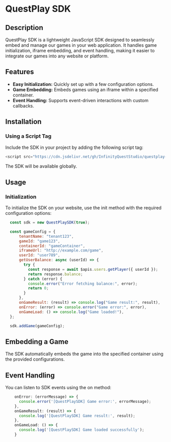 # QuestPlay SDK

## Description
QuestPlay SDK is a lightweight JavaScript SDK designed to seamlessly embed and manage our games in your web application. It handles game initialization, iframe embedding, and event handling, making it easier to integrate our games into any website or platform.


## Features
- **Easy Initialization:** Quickly set up with a few configuration options.
- **Game Embedding:** Embeds games using an iframe within a specified container.
- **Event Handling:** Supports event-driven interactions with custom callbacks.


## Installation
### Using a Script Tag
Include the SDK in your project by adding the following script tag:

```javascript
<script src="https://cdn.jsdelivr.net/gh/InfinityQuestStudio/questplay-sdk/questplay-sdk.js"></script>
```
The SDK will be available globally.


## Usage
### Initialization
To initialize the SDK on your website, use the init method with the required configuration options:

```javascript
  const sdk = new QuestPlaySDK(true);

  const gameConfig = {
      tenantName: "tenant123",
      gameId: "game123",
      containerId: "gameContainer",
      iframeUrl: "http://example.com/game",
      userId: "user789",
      getUserBalance: async (userId) => {
        try {
          const response = await $apis.users.getPlayer({ userId });
          return response.balance;
        } catch (error) {
          console.error("Error fetching balance:", error);
          return 0;
        }
      },
      onGameResult: (result) => console.log("Game result:", result),
      onError: (error) => console.error("Game error:", error),
      onGameLoad: () => console.log("Game loaded!"),
  };

  sdk.addGame(gameConfig);
```


## Embedding a Game
The SDK automatically embeds the game into the specified container using the provided configurations.


## Event Handling
You can listen to SDK events using the on method:

```javascript
    onError: (errorMessage) => {
      console.error('[QuestPlaySDK] Game error:', errorMessage);
    },
    onGameResult: (result) => {
      console.log('[QuestPlaySDK] Game result:', result);
    },
    onGameLoad: () => {
      console.log('[QuestPlaySDK] Game loaded successfully');
    }
```